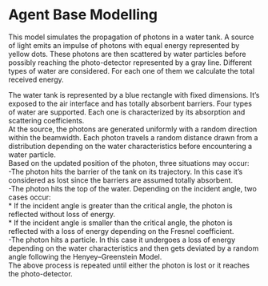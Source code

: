 # Agent Base Modelling

This model simulates the propagation of photons in a water tank. A source of light emits an impulse of photons with equal energy represented by yellow dots. These photons are then scattered by water particles before possibly reaching the photo-detector represented by a gray line. Different types of water are considered. For each one of them we calculate the total received energy.

The water tank is represented by a blue rectangle with fixed dimensions. It’s exposed to the air interface and has totally absorbent barriers. Four types of water are supported. Each one is characterized by its absorption and scattering coefficients. <br />
At the source, the photons are generated uniformly with a random direction within the beamwidth. Each photon travels a random distance drawn from a distribution depending on the water characteristics before encountering a water particle. <br />
Based on the updated position of the photon, three situations may occur: <br />
	-The photon hits the barrier of the tank on its trajectory. In this case it’s considered as lost since the barriers are assumed totally absorbent. <br />
	-The photon hits the top of the water. Depending on the incident angle, two cases occur: <br />
		* If the incident angle is greater than the critical angle, the photon is reflected without loss of energy. <br />
		* If the incident angle is smaller than the critical angle, the photon is reflected with a loss of energy depending on the Fresnel coefficient. <br />
	-The photon hits a particle. In this case it undergoes a loss of energy depending on the water characteristics and then gets deviated by a random angle following the Henyey–Greenstein Model. <br />
The above process is repeated until either the photon is lost or it reaches the photo-detector. <br />